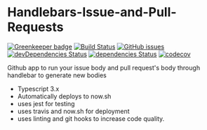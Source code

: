 # Handlebars-Issue-and-Pull-Requests

[![Greenkeeper badge](https://badges.greenkeeper.io/fossapps/MergeWhenReady.svg)](https://greenkeeper.io/)
[![Build Status](https://travis-ci.com/fossapps/MergeWhenReady.svg)](https://travis-ci.com/fossapps/MergeWhenReady)
[![GitHub issues](https://img.shields.io/github/issues/fossapps/MergeWhenReady.svg)](https://github.com/fossapps/MergeWhenReady/issues)
[![devDependencies Status](https://david-dm.org/fossapps/MergeWhenReady/dev-status.svg)](https://david-dm.org/fossapps/MergeWhenReady?type=dev)
[![dependencies Status](https://david-dm.org/fossapps/MergeWhenReady/status.svg)](https://david-dm.org/fossapps/MergeWhenReady)
[![codecov](https://codecov.io/gh/fossapps/MergeWhenReady/branch/master/graph/badge.svg)](https://codecov.io/gh/fossapps/MergeWhenReady)

Github app to run your issue body and pull request's body through handlebar to generate new bodies

- Typescript 3.x
- Automatically deploys to now.sh
- uses jest for testing
- uses travis and now.sh for deployment
- uses linting and git hooks to increase code quality.
